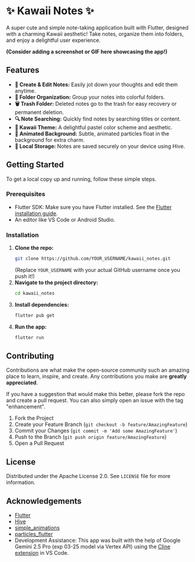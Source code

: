 # ✨ Kawaii Notes ✨

A super cute and simple note-taking application built with Flutter, designed with a charming Kawaii aesthetic! Take notes, organize them into folders, and enjoy a delightful user experience.

**(Consider adding a screenshot or GIF here showcasing the app!)**

## Features

*   **📝 Create & Edit Notes:** Easily jot down your thoughts and edit them anytime.
*   **📂 Folder Organization:** Group your notes into colorful folders.
*   **🗑️ Trash Folder:** Deleted notes go to the trash for easy recovery or permanent deletion.
*   **🔍 Note Searching:** Quickly find notes by searching titles or content.
*   **🎨 Kawaii Theme:** A delightful pastel color scheme and aesthetic.
*   **💖 Animated Background:** Subtle, animated particles float in the background for extra charm.
*   **💾 Local Storage:** Notes are saved securely on your device using Hive.

## Getting Started

To get a local copy up and running, follow these simple steps.

### Prerequisites

*   Flutter SDK: Make sure you have Flutter installed. See the [Flutter installation guide](https://docs.flutter.dev/get-started/install).
*   An editor like VS Code or Android Studio.

### Installation

1.  **Clone the repo:**
    ```sh
    git clone https://github.com/YOUR_USERNAME/kawaii_notes.git 
    ```
    (Replace `YOUR_USERNAME` with your actual GitHub username once you push it!)
2.  **Navigate to the project directory:**
    ```sh
    cd kawaii_notes
    ```
3.  **Install dependencies:**
    ```sh
    flutter pub get
    ```
4.  **Run the app:**
    ```sh
    flutter run
    ```

## Contributing

Contributions are what make the open-source community such an amazing place to learn, inspire, and create. Any contributions you make are **greatly appreciated**.

If you have a suggestion that would make this better, please fork the repo and create a pull request. You can also simply open an issue with the tag "enhancement".

1.  Fork the Project
2.  Create your Feature Branch (`git checkout -b feature/AmazingFeature`)
3.  Commit your Changes (`git commit -m 'Add some AmazingFeature'`)
4.  Push to the Branch (`git push origin feature/AmazingFeature`)
5.  Open a Pull Request

## License

Distributed under the Apache License 2.0. See `LICENSE` file for more information.
## Acknowledgements

*   [Flutter](https://flutter.dev/)
*   [Hive](https://pub.dev/packages/hive)
*   [simple_animations](https://pub.dev/packages/simple_animations)
*   [particles_flutter](https://pub.dev/packages/particles_flutter)
*   Development Assistance: This app was built with the help of Google Gemini 2.5 Pro (exp 03-25 model via Vertex API) using the [Cline extension](https://github.com/cline/cline) in VS Code.
